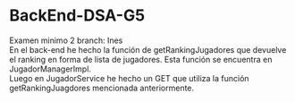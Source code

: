 # BackEnd-DSA-G5
Examen minimo 2 branch: Ines  
En el back-end he hecho la función de getRankingJugadores que devuelve el ranking en forma de lista de jugadores. Esta función se encuentra en JugadorManagerImpl.  
Luego en JugadorService he hecho un GET que utiliza la función getRankingJuagdores mencionada anteriormente.

